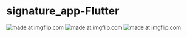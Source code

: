 # signature_app-Flutter

<a href="https://imgflip.com/gif/314efz"><img src="https://i.imgflip.com/314efz.gif" title="made at imgflip.com"/></a>
<a href="https://imgflip.com/gif/314epb"><img src="https://i.imgflip.com/314epb.gif" title="made at imgflip.com"/></a>
<a href="https://imgflip.com/gif/314ew2"><img src="https://i.imgflip.com/314ew2.gif" title="made at imgflip.com"/></a>
